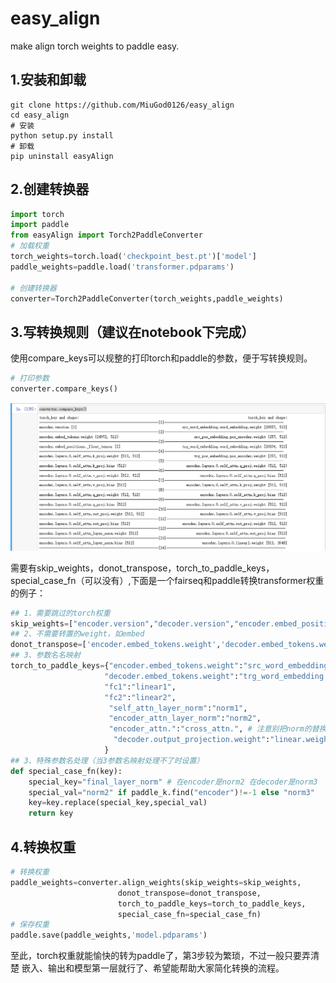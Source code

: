 # easy_align
make align torch weights to paddle easy.

## 1.安装和卸载

```shell
git clone https://github.com/MiuGod0126/easy_align
cd easy_align
# 安装 
python setup.py install
# 卸载
pip uninstall easyAlign
```

## 2.创建转换器

```python
import torch
import paddle
from easyAlign import Torch2PaddleConverter
# 加载权重
torch_weights=torch.load('checkpoint_best.pt')['model']
paddle_weights=paddle.load('transformer.pdparams')

# 创建转换器
converter=Torch2PaddleConverter(torch_weights,paddle_weights)
```

## 3.写转换规则（建议在notebook下完成）

使用compare_keys可以规整的打印torch和paddle的参数，便于写转换规则。

```python
# 打印参数
converter.compare_keys()
```

![](./imgs/compare_key.png)

需要有skip_weights，donot_transpose，torch_to_paddle_keys，special_case_fn（可以没有）,下面是一个fairseq和paddle转换transformer权重的例子：

```python
## 1、需要跳过的torch权重
skip_weights=["encoder.version","decoder.version","encoder.embed_positions._float_tensor","decoder.embed_positions._float_tensor"] 
## 2、不需要转置的weight，如embed
donot_transpose=['encoder.embed_tokens.weight','decoder.embed_tokens.weight'] 
## 3、参数名名映射 
torch_to_paddle_keys={"encoder.embed_tokens.weight":"src_word_embedding.word_embedding.weight",
                     "decoder.embed_tokens.weight":"trg_word_embedding.word_embedding.weight",
                     "fc1":"linear1",
                     "fc2":"linear2",
                      "self_attn_layer_norm":"norm1",
                      "encoder_attn_layer_norm":"norm2",
                      "encoder_attn.":"cross_attn.", # 注意别把norm的替换掉了
                       "decoder.output_projection.weight":"linear.weight"
                     }
## 3、特殊参数名处理（当3参数名映射处理不了时设置）
def special_case_fn(key):
    special_key="final_layer_norm" # 在encoder是norm2 在decoder是norm3
    special_val="norm2" if paddle_k.find("encoder")!=-1 else "norm3"
    key=key.replace(special_key,special_val)
    return key
```

## 4.转换权重

```python
# 转换权重
paddle_weights=converter.align_weights(skip_weights=skip_weights,
                        donot_transpose=donot_transpose,
                        torch_to_paddle_keys=torch_to_paddle_keys,
                        special_case_fn=special_case_fn)
# 保存权重
paddle.save(paddle_weights,'model.pdparams')
```



至此，torch权重就能愉快的转为paddle了，第3步较为繁琐，不过一般只要弄清楚 嵌入、输出和模型第一层就行了、希望能帮助大家简化转换的流程。
